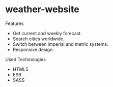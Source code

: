 # weather-website

Features
- Get current and weekly forecast.
- Search cities worldwide.
- Switch between imperial and metric systems.
- Responsive design.

Used Technologies

- HTML5
- ES6
- SASS
